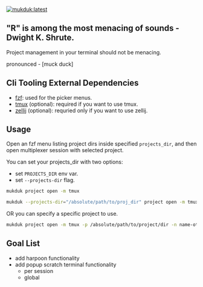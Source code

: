 [![mukduk:latest](https://github.com/pitoniak32/mukduk/actions/workflows/release.yml/badge.svg)](https://github.com/pitoniak32/mukduk/actions/workflows/release.yml)
## "R" is among the most menacing of sounds - Dwight K. Shrute.

Project management in your terminal should not be menacing.

pronounced - [muck duck]

## Cli Tooling External Dependencies
- [fzf](https://github.com/junegunn/fzf): used for the picker menus.
- [tmux](https://github.com/tmux/tmux)   (optional): required if you want to use tmux.
- [zellij](https://github.com/zellij-org/zellij) (optional): requried only if you want to use zellij.

## Usage

Open an fzf menu listing project dirs inside specified `projects_dir`, and then open multiplexer session with selected project.

You can set your projects_dir with two options:
- set `PROJECTS_DIR` env var.
- set `--projects-dir` flag.

```bash
mukduk project open -m tmux
```
```bash
mukduk --projects-dir="/absolute/path/to/proj_dir" project open -m tmux
```

OR you can specify a specific project to use.

```bash
mukduk project open -m tmux -p /absolute/path/to/project/dir -n name-other-than-dir-name
```

## Goal List
- add harpoon functionality
- add popup scratch terminal functionality
    - per session
    - global
